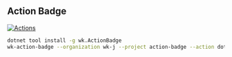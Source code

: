 ## Action Badge

[![Actions](https://github.com/wk-j/action-badge/workflows/dotnet/badge.svg)](https://github.com/wk-j/action-badge/actions)

```bash
dotnet tool install -g wk.ActionBadge
wk-action-badge --organization wk-j --project action-badge --action dotnet
```